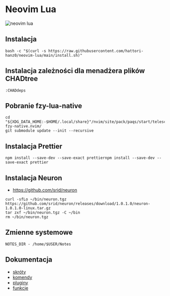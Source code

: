 # Neovim Lua

![neovim lua](https://raw.githubusercontent.com/hattori-hanz0/neovim-config/main/img/neovim-lua.png)

## Instalacja

```shell
bash -c "$(curl -s https://raw.githubusercontent.com/hattori-hanz0/neovim-lua/main/install.sh)"
```

## Instalacja zależności dla menadżera plików CHADtree

```
:CHADdeps
```

## Pobranie fzy-lua-native

```
cd "${XDG_DATA_HOME:-$HOME/.local/share}"/nvim/site/pack/paqs/start/telescope-fzy-native.nvim/
git submodule update --init --recursive
```

## Instalacja Prettier

```
npm install --save-dev --save-exact prettiernpm install --save-dev --save-exact prettier
```

## Instalacja Neuron

- https://github.com/srid/neuron

```
curl -sfLo ~/bin/neuron.tgz https://github.com/srid/neuron/releases/download/1.0.1.0/neuron-1.0.1.0-linux.tar.gz
tar zxf ~/bin/neuron.tgz -C ~/bin
rm ~/bin/neuron.tgz
```

## Zmienne systemowe

```
NOTES_DIR - /home/$USER/Notes
```

## Dokumentacja

- [skróty](docs/Skróty.md)
- [komendy](docs/Komendy.md)
- [pluginy](docs/Pluginy.md)
- [funkcje](docs/Funkcje.md)
